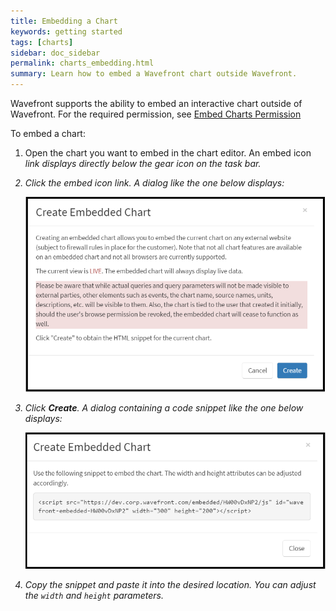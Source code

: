 ```yaml
---
title: Embedding a Chart
keywords: getting started
tags: [charts]
sidebar: doc_sidebar
permalink: charts_embedding.html
summary: Learn how to embed a Wavefront chart outside Wavefront. 
---
```


Wavefront supports the ability to embed an interactive chart outside of Wavefront. For the required permission, see [Embed Charts Permission](permissions_misc.html#embed-charts-permission)

To embed a chart:
 
1. Open the chart you want to embed in the chart editor.  An embed icon <i class="fa fa-code"/> link displays directly below the gear <i class="fa fa-cog"/> icon on the task bar.

1. Click the embed icon link. A dialog like the one below displays:

    ![embed_chart](images/embed_chart.png)

1. Click **Create**. A dialog containing a code snippet like the one below displays:

    ![embed_chart_snippet](images/embed_chart_snippet.png)

1. Copy the snippet and paste it into the desired location. You can adjust the `width` and `height` parameters.


